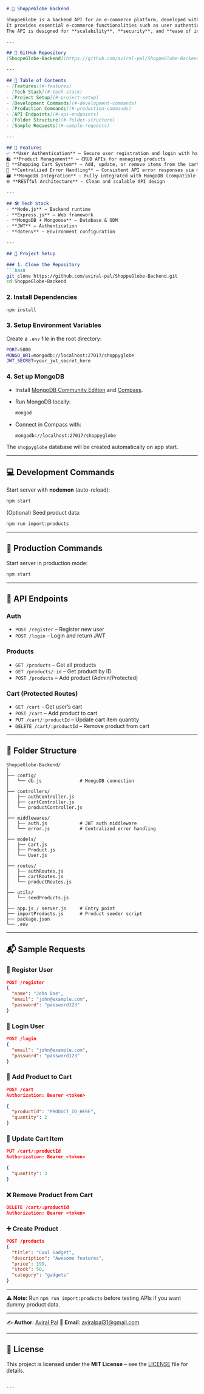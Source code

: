 
````markdown
# 🛒 ShoppeGlobe Backend

ShoppeGlobe is a backend API for an e-commerce platform, developed with **Node.js**, **Express.js**, and **MongoDB**.  
It provides essential e-commerce functionalities such as user authentication, product catalog management, and a secure shopping cart system.  
The API is designed for **scalability**, **security**, and **ease of integration** with frontend applications.

---

## 🔗 GitHub Repository
[ShoppeGlobe-Backend](https://github.com/aviral-pal/ShoppeGlobe-Backend)

---

## 🧾 Table of Contents
- [Features](#-features)
- [Tech Stack](#-tech-stack)
- [Project Setup](#-project-setup)
- [Development Commands](#-development-commands)
- [Production Commands](#-production-commands)
- [API Endpoints](#-api-endpoints)
- [Folder Structure](#-folder-structure)
- [Sample Requests](#-sample-requests)

---

## 🚀 Features
✅ **User Authentication** – Secure user registration and login with hashed passwords & JWT  
🛍️ **Product Management** – CRUD APIs for managing products  
🛒 **Shopping Cart System** – Add, update, or remove items from the cart  
🚫 **Centralized Error Handling** – Consistent API error responses via middleware  
🗃️ **MongoDB Integration** – Fully integrated with MongoDB (compatible with Compass)  
🌐 **RESTful Architecture** – Clean and scalable API design  

---

## 🛠 Tech Stack
- **Node.js** – Backend runtime  
- **Express.js** – Web framework  
- **MongoDB + Mongoose** – Database & ODM  
- **JWT** – Authentication  
- **dotenv** – Environment configuration  

---

## 🧩 Project Setup

### 1. Clone the Repository
```bash
git clone https://github.com/aviral-pal/ShoppeGlobe-Backend.git
cd ShoppeGlobe-Backend
````

### 2. Install Dependencies

```bash
npm install
```

### 3. Setup Environment Variables

Create a `.env` file in the root directory:

```bash
PORT=5000
MONGO_URI=mongodb://localhost:27017/shoppyglobe
JWT_SECRET=your_jwt_secret_here
```

### 4. Set up MongoDB

* Install [MongoDB Community Edition](https://www.mongodb.com/try/download/community) and [Compass](https://www.mongodb.com/products/compass).
* Run MongoDB locally:

  ```bash
  mongod
  ```
* Connect in Compass with:

  ```
  mongodb://localhost:27017/shoppyglobe
  ```

The `shoppyglobe` database will be created automatically on app start.

---

## 💻 Development Commands

Start server with **nodemon** (auto-reload):

```bash
npm start
```

(Optional) Seed product data:

```bash
npm run import:products
```

---

## 🚀 Production Commands

Start server in production mode:

```bash
npm start
```

---

## 🔌 API Endpoints

### Auth

* `POST /register` – Register new user
* `POST /login` – Login and return JWT

### Products

* `GET /products` – Get all products
* `GET /products/:id` – Get product by ID
* `POST /products` – Add product (Admin/Protected)

### Cart (Protected Routes)

* `GET /cart` – Get user’s cart
* `POST /cart` – Add product to cart
* `PUT /cart/:productId` – Update cart item quantity
* `DELETE /cart/:productId` – Remove product from cart

---

## 📁 Folder Structure

```
ShoppeGlobe-Backend/
│
├── config/
│   └── db.js              # MongoDB connection
│
├── controllers/
│   ├── authController.js
│   ├── cartController.js
│   └── productController.js
│
├── middlewares/
│   ├── auth.js            # JWT auth middleware
│   └── error.js           # Centralized error handling
│
├── models/
│   ├── Cart.js
│   ├── Product.js
│   └── User.js
│
├── routes/
│   ├── authRoutes.js
│   ├── cartRoutes.js
│   └── productRoutes.js
│
├── utils/
│   └── seedProducts.js
│
├── app.js / server.js     # Entry point
├── importProducts.js      # Product seeder script
├── package.json
└── .env
```

---

## 📬 Sample Requests

### 🔐 Register User

```json
POST /register
{
  "name": "John Doe",
  "email": "john@example.com",
  "password": "password123"
}
```

### 🔐 Login User

```json
POST /login
{
  "email": "john@example.com",
  "password": "password123"
}
```

### 🛒 Add Product to Cart

```json
POST /cart
Authorization: Bearer <token>

{
  "productId": "PRODUCT_ID_HERE",
  "quantity": 2
}
```

### 🛒 Update Cart Item

```json
PUT /cart/:productId
Authorization: Bearer <token>

{
  "quantity": 3
}
```

### ❌ Remove Product from Cart

```json
DELETE /cart/:productId
Authorization: Bearer <token>
```

### ➕ Create Product

```json
POST /products
{
  "title": "Cool Gadget",
  "description": "Awesome features",
  "price": 199,
  "stock": 50,
  "category": "gadgets"
}
```

---

⚠️ **Note:** Run `npm run import:products` before testing APIs if you want dummy product data.

---

✍️ **Author**: [Aviral Pal](https://github.com/aviral-pal)
📧 **Email**: [aviralpal31@gmail.com](mailto:aviralpal31@gmail.com)


---

## 📄 License

This project is licensed under the **MIT License** – see the [LICENSE](LICENSE) file for details.

```

---


